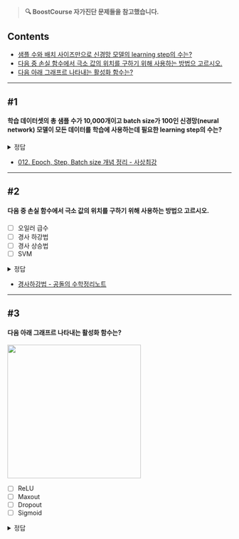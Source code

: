 > #### **🔍 BoostCourse 자가진단 문제들을 참고했습니다.**

## Contents
- [샘플 수와 배치 사이즈만으로 신경망 모델의 learning step의 수는?](https://github.com/dustin-kang/dataStudy/blob/main/DL/dl_warmup.md#1)
- [다음 중 손실 함수에서 극소 값의 위치를 구하기 위해 사용하는 방법으 고르시오.](https://github.com/dustin-kang/dataStudy/blob/main/DL/dl_warmup.md#2)
- [다음 아래 그래프르 나타내는 활성화 함수는?](https://github.com/dustin-kang/dataStudy/blob/main/DL/dl_warmup.md#3)
---
## #1
#### 학습 데이터셋의 총 샘플 수가 10,000개이고 batch size가 100인 신경망(neural network) 모델이 모든 데이터를 학습에 사용하는데 필요한 learning step의 수는?

<details> <summary>정답</summary>
<strong>100</strong>

- Epoch : 전체 Sample 데이터를 한바퀴 돌며 학습하는 것
- Step : 1개의 배치로부터 loss를 계산 후 1회 업데이트 하는 것
- Batch Size : 1 Step에서 사용한 데이터 개수
 
 s * b = n * e
 n : 전체 학습 데이터 수

📌 이해 하기
 n = 1회 운동 당 벤치 프레스 목표 개수 (40개)
e = epochs: 몇 번 반복할 것인가? 1회
b = batch size: 1세트 당 회수. 8개
s = steps: 몇 세트로 나누어 할 것인가. 5 세트
</details>


- [012. Epoch, Step, Batch size 개념 정리 - 사상최강 ](http://esignal.co.kr/ai-ml-dl/?board_name=ai_ml_dl&search_field=fn_title&order_by=fn_pid&order_type=asc&board_page=1&list_type=list&vid=15)

---
## #2
#### 다음 중 손실 함수에서 극소 값의 위치를 구하기 위해 사용하는 방법으 고르시오.

- [ ] 오일러 급수
- [ ] 경사 하강법
- [ ] 경사 상승법
- [ ] SVM

<details> <summary>정답</summary>
<strong> 경사하강법 </strong>
 
 경사하강법은 최적화를 위해 사용하며, 함수의 기울기(경사)를 구하고 경사의 절댓값이 낮은 쪽으로 계속 이동시켜 극소값에 이를 때까지 반복시키는 것입니다. (점점 가중치 변경)
</details>

- [경사하강법 - 공돌의 수학정리노트](https://angeloyeo.github.io/2020/08/16/gradient_descent.html)


---
## #3
#### 다음 아래 그래프르 나타내는 활성화 함수는?

<img src="https://hvidberrrg.github.io/deep_learning/activation_functions/assets/sigmoid_function.png" width=300>

- [ ] ReLU
- [ ] Maxout
- [ ] Dropout
- [ ] Sigmoid

<details> <summary>정답</summary>
<strong> 시그모이드 함수 </strong>
 
 시그모이드 함수는 인공 뉴런에 사용되는 활성화 함수로 로지스틱 함수라고도 합니다.
 0을 넘기면 1에 가깝게 그렇지 않으며 0에 가깝게 가중합을 출력합니다. 
</details>
